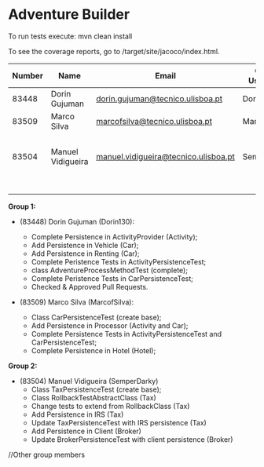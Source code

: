 # Adventure Builder

To run tests execute: mvn clean install

To see the coverage reports, go to <module name>/target/site/jacoco/index.html.


|   Number   |          Name           |                Email                 |   GitHub Username  | Group |
| ---------- | ----------------------- | ----------------------------------   | -------------------| ----- |
| 83448      |  Dorin Gujuman          | dorin.gujuman@tecnico.ulisboa.pt     |  Dorin130          |   1   |
| 83509      |  Marco Silva            | marcofsilva@tecnico.ulisboa.pt       |  MarcofSilva       |   1   |
|            |                         |                                      |                    |   1   |
| 83504      |  Manuel Vidigueira      | manuel.vidigueira@tecnico.ulisboa.pt |  SemperDarky       |   2   |
|            |                         |                                      |                    |   2   |
|            |                         |                                      |                    |   2   |

**Group 1:**
 - (83448) Dorin Gujuman (Dorin130):
 	* Complete Persistence in ActivityProvider (Activity);
 	* Add Persistence in Vehicle (Car);
 	* Add Persistence in Renting (Car);
 	* Complete Peristence Tests in ActivityPersistenceTest;
 	* class AdventureProcessMethodTest (complete);
 	* Complete Peristence Tests in CarPersistenceTest;
 	* Checked & Approved Pull Requests.
 	
 - (83509) Marco Silva	(MarcofSilva):
 	* Class CarPersistenceTest (create base);
 	* Add Persistence in  Processor (Activity and Car);
 	* Complete Persistence Tests in ActivityPersistenceTest and CarPersistenceTest;
 	* Complete Persistence in Hotel (Hotel);

**Group 2:**
 - (83504) Manuel Vidigueira (SemperDarky)
	* Class TaxPersistenceTest (create base);
	* Class RollbackTestAbstractClass (Tax)
	* Change tests to extend from RollbackClass (Tax)
	* Add Persistence in IRS (Tax)
	* Update TaxPersistenceTest with IRS persistence (Tax)
	* Add Persistence in Client (Broker)
	* Update BrokerPersistenceTest with client persistence (Broker)

//Other group members
